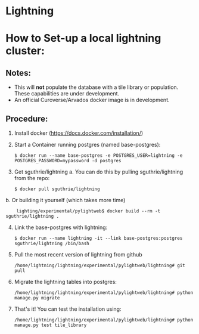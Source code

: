 Lightning
=========

How to Set-up a local lightning cluster:
=======================
## Notes:
* This will **not** populate the database with a tile library or population. These capabilities are under development.
* An official Curoverse/Arvados docker image is in development.

## Procedure:
1.	Install docker (https://docs.docker.com/installation/)

2.	Start a Container running postgres (named base-postgres):

		$ docker run --name base-postgres -e POSTGRES_USER=lightning -e POSTGRES_PASSWORD=mypassword -d postgres

3.	Get sguthrie/lightning
a. You can do this by pulling sguthrie/lightning from the repo:

		$ docker pull sguthrie/lightning

b. Or building it yourself (which takes more time)

 		lighting/experimental/pylightweb$ docker build --rm -t sguthrie/lightning .

4.  Link the base-postgres with lightning:

		$ docker run --name lightning -it --link base-postgres:postgres sguthrie/lightning /bin/bash

5.	Pull the most recent version of lightning from github

		/home/lightning/lightning/experimental/pylightweb/lightning# git pull

6.	Migrate the lightning tables into postgres:

		/home/lightning/lightning/experimental/pylightweb/lightning# python manage.py migrate

7.	That's it! You can test the installation using:

		/home/lightning/lightning/experimental/pylightweb/lightning# python manage.py test tile_library
